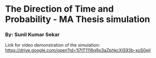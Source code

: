 # The Direction of Time and Probability - MA Thesis simulation

### By: Sunil Kumar Sekar 

Link for video demonstration of the simulation:
https://drive.google.com/open?id=1l7tT1116q9o3aZphkcXiS93b-xoS0ejI
